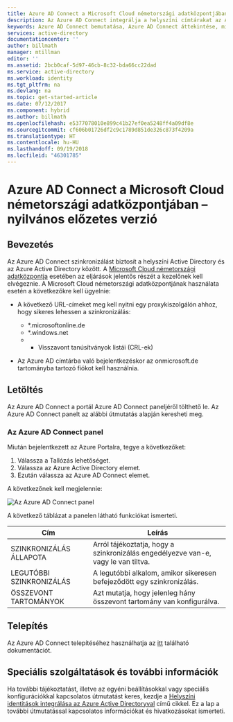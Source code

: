 ```yaml
---
title: Azure AD Connect a Microsoft Cloud németországi adatközpontjában
description: Az Azure AD Connect integrálja a helyszíni címtárakat az Azure Active Directoryval. Így közös identitást biztosíthat az Azure AD-vel integrált Office 365-, Azure- és SaaS-alkalmazásokhoz.
keywords: Azure AD Connect bemutatása, Azure AD Connect áttekintése, mi az Azure AD Connect, active directory telepítése, Németország, Fekete-erdő
services: active-directory
documentationcenter: ''
author: billmath
manager: mtillman
editor: ''
ms.assetid: 2bcb0caf-5d97-46cb-8c32-bda66cc22dad
ms.service: active-directory
ms.workload: identity
ms.tgt_pltfrm: na
ms.devlang: na
ms.topic: get-started-article
ms.date: 07/12/2017
ms.component: hybrid
ms.author: billmath
ms.openlocfilehash: e5377078010e899c41b27ef0ea5248ff4a09df8e
ms.sourcegitcommit: cf606b01726df2c9c1789d851de326c873f4209a
ms.translationtype: HT
ms.contentlocale: hu-HU
ms.lasthandoff: 09/19/2018
ms.locfileid: "46301785"
---
```

# <a name="azure-ad-connect-in-microsoft-cloud-germany---public-preview"></a>Azure AD Connect a Microsoft Cloud németországi adatközpontjában – nyilvános előzetes verzió
## <a name="introduction"></a>Bevezetés
Az Azure AD Connect szinkronizálást biztosít a helyszíni Active Directory és az Azure Active Directory között.
A [Microsoft Cloud németországi adatközpontja](https://www.microsoft.com/de-de/cloud/deutschland/default.aspx) esetében az eljárások jelentős részét a kezelőnek kell elvégeznie. A Microsoft Cloud németországi adatközpontjának használata esetén a következőkre kell ügyelnie:

* A következő URL-címeket meg kell nyitni egy proxykiszolgálón ahhoz, hogy sikeres lehessen a szinkronizálás:
  
  * *.microsoftonline.de
  * *.windows.net
  * * Visszavont tanúsítványok listái (CRL-ek)
* Az Azure AD címtárba való bejelentkezéskor az onmicrosoft.de tartományba tartozó fiókot kell használnia.

 
## <a name="download"></a>Letöltés
Az Azure AD Connect a portál Azure AD Connect paneljéről tölthető le.  Az Azure AD Connect panelt az alábbi útmutatás alapján keresheti meg.

### <a name="the-azure-ad-connect-blade"></a>Az Azure AD Connect panel
Miután bejelentkezett az Azure Portalra, tegye a következőket:

1. Válassza a Tallózás lehetőséget.
2. Válassza az Azure Active Directory elemet.
3. Ezután válassza az Azure AD Connect elemet.

A következőnek kell megjelennie:

![Az Azure AD Connect panel](./media/reference-connect-germany/germany1.png)

A következő táblázat a panelen látható funkciókat ismerteti.

| Cím | Leírás |
| --- | --- |
| SZINKRONIZÁLÁS ÁLLAPOTA |Arról tájékoztatja, hogy a szinkronizálás engedélyezve van-e, vagy le van tiltva. |
| LEGUTÓBBI SZINKRONIZÁLÁS |A legutóbbi alkalom, amikor sikeresen befejeződött egy szinkronizálás. |
| ÖSSZEVONT TARTOMÁNYOK |Azt mutatja, hogy jelenleg hány összevont tartomány van konfigurálva. |

## <a name="installation"></a>Telepítés
Az Azure AD Connect telepítéséhez használhatja az [itt](how-to-connect-install-roadmap.md) található dokumentációt.

## <a name="advanced-features-and-additional-information"></a>Speciális szolgáltatások és további információk
Ha további tájékoztatást, illetve az egyéni beállításokkal vagy speciális konfigurációkkal kapcsolatos útmutatást keres, kezdje a [Helyszíni identitások integrálása az Azure Active Directoryval](whatis-hybrid-identity.md) című cikkel.  Ez a lap a további útmutatással kapcsolatos információkat és hivatkozásokat ismerteti.

